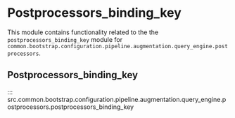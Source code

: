 # Postprocessors_binding_key

This module contains functionality related to the the `postprocessors_binding_key` module for `common.bootstrap.configuration.pipeline.augmentation.query_engine.postprocessors`.

## Postprocessors_binding_key

::: src.common.bootstrap.configuration.pipeline.augmentation.query_engine.postprocessors.postprocessors_binding_key

